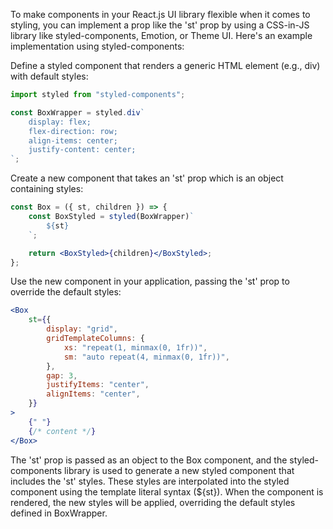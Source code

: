 To make components in your React.js UI library flexible when it comes to styling, you can implement a prop like the 'st' prop by using a CSS-in-JS library like styled-components, Emotion, or Theme UI. Here's an example implementation using styled-components:

Define a styled component that renders a generic HTML element (e.g., div) with default styles:

```jsx
import styled from "styled-components";

const BoxWrapper = styled.div`
	display: flex;
	flex-direction: row;
	align-items: center;
	justify-content: center;
`;
```

Create a new component that takes an 'st' prop which is an object containing styles:

```jsx
const Box = ({ st, children }) => {
	const BoxStyled = styled(BoxWrapper)`
		${st}
	`;

	return <BoxStyled>{children}</BoxStyled>;
};
```

Use the new component in your application, passing the 'st' prop to override the default styles:

```jsx
<Box
	st={{
		display: "grid",
		gridTemplateColumns: {
			xs: "repeat(1, minmax(0, 1fr))",
			sm: "auto repeat(4, minmax(0, 1fr))",
		},
		gap: 3,
		justifyItems: "center",
		alignItems: "center",
	}}
>
	{" "}
	{/* content */}
</Box>
```

The 'st' prop is passed as an object to the Box component, and the styled-components library is used to generate a new styled component that includes the 'st' styles. These styles are interpolated into the styled component using the template literal syntax (${st}). When the component is rendered, the new styles will be applied, overriding the default styles defined in BoxWrapper.
